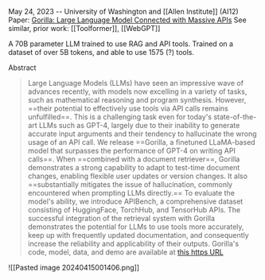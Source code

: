 May 24, 2023 -- University of Washington and [[Allen Institute]] (AI12)
Paper: [Gorilla: Large Language Model Connected with Massive APIs](https://arxiv.org/abs/2305.15334)
See similar, prior work: [[Toolformer]], [[WebGPT]]

A 70B parameter LLM trained to use RAG and API tools. Trained on a dataset of over 5B tokens, and able to use 1575 (?) tools.

Abstract
> Large Language Models (LLMs) have seen an impressive wave of advances recently, with models now excelling in a variety of tasks, such as mathematical reasoning and program synthesis. However, ==their potential to effectively use tools via API calls remains unfulfilled==. This is a challenging task even for today's state-of-the-art LLMs such as GPT-4, largely due to their inability to generate accurate input arguments and their tendency to hallucinate the wrong usage of an API call. We release ==Gorilla, a finetuned LLaMA-based model that surpasses the performance of GPT-4 on writing API calls==. When ==combined with a document retriever==, Gorilla demonstrates a strong capability to adapt to test-time document changes, enabling flexible user updates or version changes. It also ==substantially mitigates the issue of hallucination, commonly encountered when prompting LLMs directly.== To evaluate the model's ability, we introduce APIBench, a comprehensive dataset consisting of HuggingFace, TorchHub, and TensorHub APIs. The successful integration of the retrieval system with Gorilla demonstrates the potential for LLMs to use tools more accurately, keep up with frequently updated documentation, and consequently increase the reliability and applicability of their outputs. Gorilla's code, model, data, and demo are available at [this https URL](https://gorilla.cs.berkeley.edu/)


![[Pasted image 20240415001406.png]]
